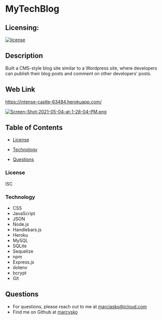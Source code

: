 # MyTechBlog

## Licensing:
  [![license](https://img.shields.io/badge/license-ISC-yellow)](https://shields.io)

## Description
Built a CMS-style blog site similar to a Wordpress site, where developers can publish their blog posts and comment on other developers’ posts. 
## Web Link
https://intense-castle-63484.herokuapp.com/ 

[![Screen-Shot-2021-05-04-at-1-28-04-PM.png](https://i.postimg.cc/sgY8pCJV/Screen-Shot-2021-05-04-at-1-28-04-PM.png)](https://postimg.cc/DSzBTDDD)






## Table of Contents
 
  * [License](#License)
  
  * [Technology](#Technology)
  
  * [Questions](#Questions)


### License
ISC
### Technology

- CSS
- JavaScript
- JSON
- Node.js 
- Handlebars.js
- Heroku
- MySQL 
- SQLite
- Sequelize
- npm
- Express.js 
- dotenv
- bcrypt
- Git




## Questions
* For questions, please reach out to me at marciasko@icloud.com
* Find me on Github at [marcysko](http://github.com/marcysko)
